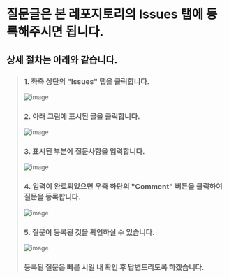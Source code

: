 # 질문글은 본 레포지토리의 Issues 탭에 등록해주시면 됩니다.  
## 상세 절차는 아래와 같습니다.  
> ### 1. 좌측 상단의 "Issues" 탭을 클릭합니다.   
> ![image](https://user-images.githubusercontent.com/82207645/120770849-8d668700-c559-11eb-8746-e83ea0cad144.png)  
> ### 2. 아래 그림에 표시된 글을 클릭합니다.  
> ![image](https://user-images.githubusercontent.com/82207645/120771089-cd2d6e80-c559-11eb-90b4-25697a430fe9.png)  
> ### 3. 표시된 부분에 질문사항을 입력합니다.  
> ![image](https://user-images.githubusercontent.com/82207645/120771181-e8987980-c559-11eb-9ef6-13d0cbeafb1f.png)  
> ### 4. 입력이 완료되었으면 우측 하단의 "Comment" 버튼을 클릭하여 질문을 등록합니다.  
> ![image](https://user-images.githubusercontent.com/82207645/120771345-167dbe00-c55a-11eb-83e0-488a55e2701f.png)  
> ### 5. 질문이 등록된 것을 확인하실 수 있습니다.  
> ![image](https://user-images.githubusercontent.com/82207645/120771433-28f7f780-c55a-11eb-814f-2fbd9df36003.png)
> ### 등록된 질문은 빠른 시일 내 확인 후 답변드리도록 하겠습니다.  
